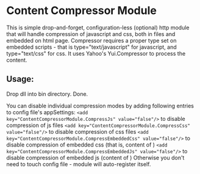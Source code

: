 ﻿Content Compressor Module
==========

This is simple drop-and-forget, configuration-less (optional) http module that will handle compression of javascript and css, both in files and embedded on html page.
Compressor requires a proper type set on embedded scripts - that is type="text/javascript" for javascript, and  type="text/css" for css.
It uses Yahoo's Yui.Compressor to process the content.


Usage:
------

Drop dll into bin directory. Done.

You can disable individual compression modes by adding following entries to config file's appSettings:
  `<add key="ContentCompressorModule.CompressJs" value="false"/>`             to disable compression of js files
  `<add key="ContentCompressorModule.CompressCss" value="false"/>`            to disable compression of css files
  `<add key="ContentCompressorModule.CompressEmbeddedCss" value="false"/>`    to disable compression of embedded css (that is, content of <style type="text/css"></style>)
  `<add key="ContentCompressorModule.CompressEmbeddedJs" value="false"/>`     to disable compression of embedded js (content of <script type="text/javascript"></script>)
Otherwise you don't need to touch config file - module will auto-register itself.